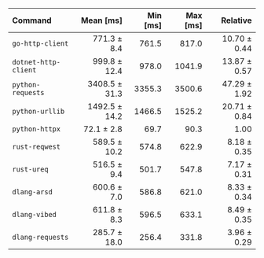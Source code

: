 | Command | Mean [ms] | Min [ms] | Max [ms] | Relative |
|:---|---:|---:|---:|---:|
| `go-http-client` | 771.3 ± 8.4 | 761.5 | 817.0 | 10.70 ± 0.44 |
| `dotnet-http-client` | 999.8 ± 12.4 | 978.0 | 1041.9 | 13.87 ± 0.57 |
| `python-requests` | 3408.5 ± 31.3 | 3355.3 | 3500.6 | 47.29 ± 1.92 |
| `python-urllib` | 1492.5 ± 14.2 | 1466.5 | 1525.2 | 20.71 ± 0.84 |
| `python-httpx` | 72.1 ± 2.8 | 69.7 | 90.3 | 1.00 |
| `rust-reqwest` | 589.5 ± 10.2 | 574.8 | 622.9 | 8.18 ± 0.35 |
| `rust-ureq` | 516.5 ± 9.4 | 501.7 | 547.8 | 7.17 ± 0.31 |
| `dlang-arsd` | 600.6 ± 7.0 | 586.8 | 621.0 | 8.33 ± 0.34 |
| `dlang-vibed` | 611.8 ± 8.3 | 596.5 | 633.1 | 8.49 ± 0.35 |
| `dlang-requests` | 285.7 ± 18.0 | 256.4 | 331.8 | 3.96 ± 0.29 |
